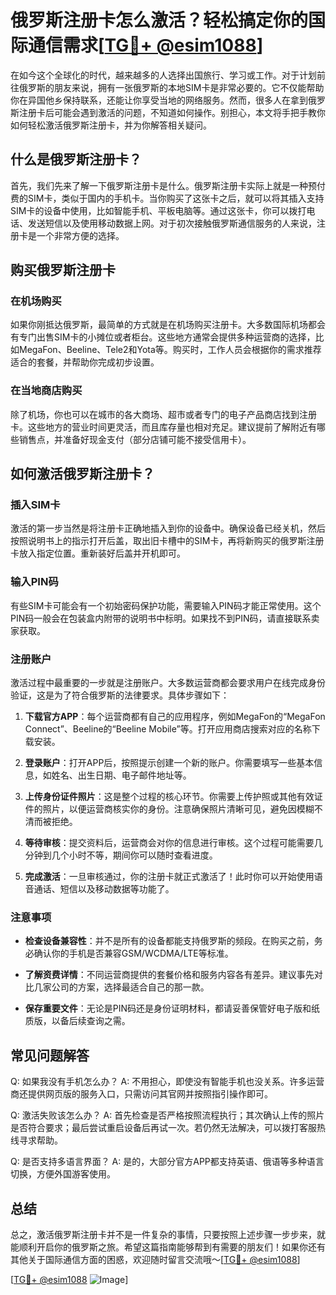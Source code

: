 # 俄罗斯注册卡怎么激活？轻松搞定你的国际通信需求[[TG💪+ @esim1088](https://t.me/s/esim1088)]

在如今这个全球化的时代，越来越多的人选择出国旅行、学习或工作。对于计划前往俄罗斯的朋友来说，拥有一张俄罗斯的本地SIM卡是非常必要的。它不仅能帮助你在异国他乡保持联系，还能让你享受当地的网络服务。然而，很多人在拿到俄罗斯注册卡后可能会遇到激活的问题，不知道如何操作。别担心，本文将手把手教你如何轻松激活俄罗斯注册卡，并为你解答相关疑问。

## 什么是俄罗斯注册卡？

首先，我们先来了解一下俄罗斯注册卡是什么。俄罗斯注册卡实际上就是一种预付费的SIM卡，类似于国内的手机卡。当你购买了这张卡之后，就可以将其插入支持SIM卡的设备中使用，比如智能手机、平板电脑等。通过这张卡，你可以拨打电话、发送短信以及使用移动数据上网。对于初次接触俄罗斯通信服务的人来说，注册卡是一个非常方便的选择。

## 购买俄罗斯注册卡

### 在机场购买

如果你刚抵达俄罗斯，最简单的方式就是在机场购买注册卡。大多数国际机场都会有专门出售SIM卡的小摊位或者柜台。这些地方通常会提供多种运营商的选择，比如MegaFon、Beeline、Tele2和Yota等。购买时，工作人员会根据你的需求推荐适合的套餐，并帮助你完成初步设置。

### 在当地商店购买

除了机场，你也可以在城市的各大商场、超市或者专门的电子产品商店找到注册卡。这些地方的营业时间更灵活，而且库存量也相对充足。建议提前了解附近有哪些销售点，并准备好现金支付（部分店铺可能不接受信用卡）。

## 如何激活俄罗斯注册卡？

### 插入SIM卡

激活的第一步当然是将注册卡正确地插入到你的设备中。确保设备已经关机，然后按照说明书上的指示打开后盖，取出旧卡槽中的SIM卡，再将新购买的俄罗斯注册卡放入指定位置。重新装好后盖并开机即可。

### 输入PIN码

有些SIM卡可能会有一个初始密码保护功能，需要输入PIN码才能正常使用。这个PIN码一般会在包装盒内附带的说明书中标明。如果找不到PIN码，请直接联系卖家获取。

### 注册账户

激活过程中最重要的一步就是注册账户。大多数运营商都会要求用户在线完成身份验证，这是为了符合俄罗斯的法律要求。具体步骤如下：

1. **下载官方APP**：每个运营商都有自己的应用程序，例如MegaFon的“MegaFon Connect”、Beeline的“Beeline Mobile”等。打开应用商店搜索对应的名称下载安装。
   
2. **登录账户**：打开APP后，按照提示创建一个新的账户。你需要填写一些基本信息，如姓名、出生日期、电子邮件地址等。

3. **上传身份证件照片**：这是整个过程的核心环节。你需要上传护照或其他有效证件的照片，以便运营商核实你的身份。注意确保照片清晰可见，避免因模糊不清而被拒绝。

4. **等待审核**：提交资料后，运营商会对你的信息进行审核。这个过程可能需要几分钟到几个小时不等，期间你可以随时查看进度。

5. **完成激活**：一旦审核通过，你的注册卡就正式激活了！此时你可以开始使用语音通话、短信以及移动数据等功能了。

### 注意事项

- **检查设备兼容性**：并不是所有的设备都能支持俄罗斯的频段。在购买之前，务必确认你的手机是否兼容GSM/WCDMA/LTE等标准。
  
- **了解资费详情**：不同运营商提供的套餐价格和服务内容各有差异。建议事先对比几家公司的方案，选择最适合自己的那一款。

- **保存重要文件**：无论是PIN码还是身份证明材料，都请妥善保管好电子版和纸质版，以备后续查询之需。

## 常见问题解答

Q: 如果我没有手机怎么办？
A: 不用担心，即使没有智能手机也没关系。许多运营商还提供网页版的服务入口，只需访问其官网并按照指引操作即可。

Q: 激活失败该怎么办？
A: 首先检查是否严格按照流程执行；其次确认上传的照片是否符合要求；最后尝试重启设备后再试一次。若仍然无法解决，可以拨打客服热线寻求帮助。

Q: 是否支持多语言界面？
A: 是的，大部分官方APP都支持英语、俄语等多种语言切换，方便外国游客使用。

## 总结

总之，激活俄罗斯注册卡并不是一件复杂的事情，只要按照上述步骤一步步来，就能顺利开启你的俄罗斯之旅。希望这篇指南能够帮到有需要的朋友们！如果你还有其他关于国际通信方面的困惑，欢迎随时留言交流哦～[[TG💪+ @esim1088](https://t.me/s/esim1088)]

[[TG💪+ @esim1088](https://t.me/s/esim1088) ![Image](https://i.postimg.cc/4NQfJmqS/Snipaste-2025-05-13-00-14-12.png)]